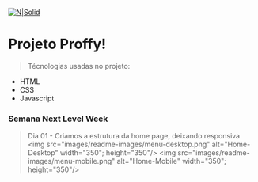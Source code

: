[![N|Solid](https://www.freelogoservices.com/api/main/images/1j+ojFVDOMkX9Wytexe43D6kifKCqRRHnR3IwXs1M3EMoAJtlSkrgfFi...PU9)](https://github.com/henrique-roldao)

# Projeto Proffy!

  > Técnologias usadas no projeto:
  - HTML
  - CSS
  - Javascript

### Semana Next Level Week
> Dia 01 - Criamos a estrutura da home page, deixando responsiva
<img src="images/readme-images/menu-desktop.png" alt="Home-Desktop" width="350"; height="350"/> <img src="images/readme-images/menu-mobile.png" alt="Home-Mobile" width="350"; height="350"/>

